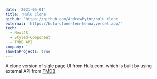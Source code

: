 ```yaml
---
date: '2021-05-01'
title: 'Hulu Clone'
github: 'https://github.com/AndrewMyint/hulu_clone'
external: 'https://hulu-clone-ten-henna.vercel.app/'
tech:
  - NextJS
  - Styled-Component
  - TMDB API
company: ''
showInProjects: true
---
```


A clone version of sigle page UI from Hulu.com, which is built by using external API from [TMDB](https://www.themoviedb.org/?language=en-US).
